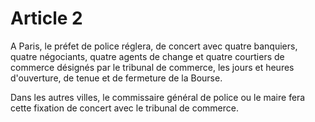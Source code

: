 # Article 2

A Paris, le préfet de police réglera, de concert avec quatre banquiers, quatre négociants, quatre agents de change et quatre courtiers de commerce désignés par le tribunal de commerce, les jours et heures d'ouverture, de tenue et de fermeture de la Bourse.

Dans les autres villes, le commissaire général de police ou le maire fera cette fixation de concert avec le tribunal de commerce.
